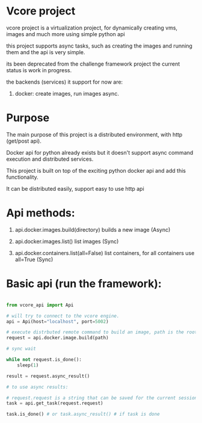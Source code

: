 # Vcore project

vcore project is a virtualization project, for dynamically creating vms, images and much more using simple python api

this project supports async tasks, such as creating the images and running them and the api is very simple.

its been deprecated from the challenge framework project the current status is work in progress. 

the backends (services) it support for now are:

  1. docker: create images, run images async.

# Purpose

The main purpose of this project is a distributed environment, with http (get/post api).

Docker api for python already exists but it doesn't support async command execution and distributed services.

This project is built on top of the exciting python docker api and add this functionality.

It can be distributed easily, support easy to use http api


# Api methods:

1. api.docker.images.build(directory) builds a new image (Async)

2. api.docker.images.list() list images (Sync)

3. api.docker.containers.list(all=False) list containers, for all containers use all=True (Sync)


# Basic api (run the framework):

```python

from vcore_api import Api

# will try to connect to the vcore engine.
api = Api(host="localhost", port=5002)

# execute distrbuted remote command to build an image, path is the root directory of the docker file
request = api.docker.image.build(path)

# sync wait

while not request.is_done():
    sleep(1)

result = request.async_result()

# to use async results:

# request.request is a string that can be saved for the current session
task = api.get_task(request.request)

task.is_done() # or task.async_result() # if task is done

```